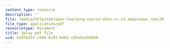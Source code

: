 ```yaml
---
content_type: resource
description: ''
file: /media/https%3A/open-learning-course-data-rc.s3.amazonaws.com/20-020-introduction-to-biological-engineering-design-spring-2009/6107b25fc5840c03bd61c65a8ce569b9_1N6Wvz-6FNI.pdf
file_type: application/pdf
resourcetype: Document
title: 3play pdf file
uid: 6107b25f-c584-0c03-bd61-c65a8ce569b9
---
```

